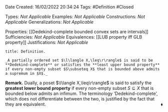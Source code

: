 <br />
<br />

Date Created: 16/02/2022 20:34:24
Tags: #Definition #Closed 

Types: _Not Applicable_
Examples: _Not Applicable_
Constructions: _Not Applicable_
Generalizations: _Not Applicable_

Properties: [[Dedekind-complete bounded convex sets are intervals]]
Sufficiencies: _Not Applicable_
Equivalences: [[LUB property iff GLB property]]
Justifications: _Not Applicable_

``` ad-Definition
title: Definition.

_A partially ordered set $\l\langle X,\leq\r\rangle$ is said to be **Dedekind-complete** or satisfies the **least upper bound property** if every non-empty subset $S\subseteq X$ that is bounded above admits a supremum in $X$._

```

**Remark.** Dually, a poset $\l\langle X,\leq\r\rangle$ is said to satisfy the **greatest lower bound property** if every non-empty subset $S\subseteq X$ that is bounded below admits an infimum. The terminology $\textrm{`}$Dedekind-complete$\textrm{'}$, which does not differentiate between the two, is justified by the fact that they are equivalent.<span style="float:right;">$\blacklozenge$</span>
